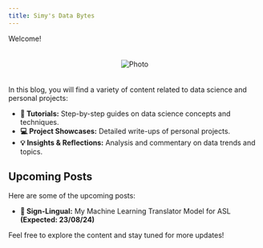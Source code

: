 ```yaml
---
title: Simy's Data Bytes
---
```


Welcome!

<div style="text-align: center;">
  <img src="{{ site.baseurl }}/assets/images/cover_photo.jpg" alt="Photo" style="max-width: 50%; height: auto; margin: 20px 0;">
</div>


In this blog, you will find a variety of content related to data science and personal projects:

- **📖 Tutorials:** Step-by-step guides on data science concepts and techniques.
- **💻 Project Showcases:** Detailed write-ups of personal projects.
- **💡 Insights & Reflections:** Analysis and commentary on data trends and topics.

## Upcoming Posts

Here are some of the upcoming posts:
  
- **👐 Sign-Lingual:** My Machine Learning Translator Model for ASL  
  **(Expected: 23/08/24)**

Feel free to explore the content and stay tuned for more updates!
